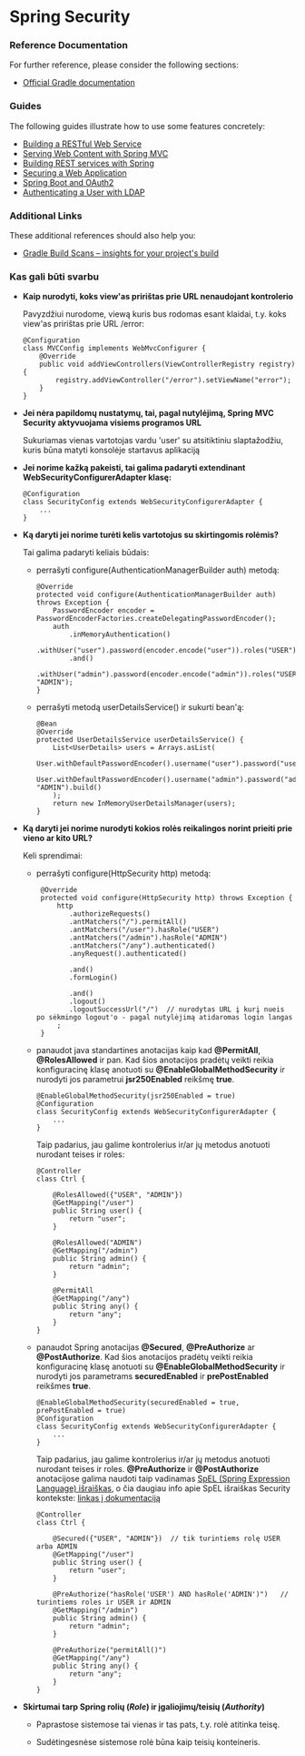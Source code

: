 # Spring Security

### Reference Documentation
For further reference, please consider the following sections:

* [Official Gradle documentation](https://docs.gradle.org)

### Guides
The following guides illustrate how to use some features concretely:

* [Building a RESTful Web Service](https://spring.io/guides/gs/rest-service/)
* [Serving Web Content with Spring MVC](https://spring.io/guides/gs/serving-web-content/)
* [Building REST services with Spring](https://spring.io/guides/tutorials/bookmarks/)
* [Securing a Web Application](https://spring.io/guides/gs/securing-web/)
* [Spring Boot and OAuth2](https://spring.io/guides/tutorials/spring-boot-oauth2/)
* [Authenticating a User with LDAP](https://spring.io/guides/gs/authenticating-ldap/)

### Additional Links
These additional references should also help you:

* [Gradle Build Scans – insights for your project's build](https://scans.gradle.com#gradle)

### Kas gali būti svarbu

- __Kaip nurodyti, koks view'as pririštas prie URL nenaudojant kontrolerio__
    
    Pavyzdžiui nurodome, viewą kuris bus rodomas esant klaidai, t.y. koks view'as pririštas prie URL /error:

    ```
    @Configuration
    class MVCConfig implements WebMvcConfigurer {
        @Override
        public void addViewControllers(ViewControllerRegistry registry) {
            registry.addViewController("/error").setViewName("error");
        }
    }
    ```
- __Jei nėra papildomų nustatymų, tai, pagal nutylėjimą, Spring MVC Security aktyvuojama visiems programos URL__
    
    Sukuriamas vienas vartotojas vardu 'user' su atsitiktiniu slaptažodžiu, kuris būna matyti konsolėje 
    startavus aplikaciją
    
- __Jei norime kažką pakeisti, tai galima padaryti extendinant WebSecurityConfigurerAdapter klasę:__
    ```
    @Configuration
    class SecurityConfig extends WebSecurityConfigurerAdapter {
        ...
    }
    ```
- __Ką daryti jei norime turėti kelis vartotojus su skirtingomis rolėmis?__
    
    Tai galima padaryti keliais būdais:

    - perrašyti configure(AuthenticationManagerBuilder auth) metodą:
        ```
        @Override
        protected void configure(AuthenticationManagerBuilder auth) throws Exception {
            PasswordEncoder encoder = PasswordEncoderFactories.createDelegatingPasswordEncoder();
            auth
                .inMemoryAuthentication()
                .withUser("user").password(encoder.encode("user")).roles("USER")
                .and()
                .withUser("admin").password(encoder.encode("admin")).roles("USER", "ADMIN");
        }
        ``` 
        
    - perrašyti metodą userDetailsService() ir sukurti bean'ą: 
        ```
        @Bean
        @Override
        protected UserDetailsService userDetailsService() {
            List<UserDetails> users = Arrays.asList(
                User.withDefaultPasswordEncoder().username("user").password("user").roles("USER").build(),
                User.withDefaultPasswordEncoder().username("admin").password("admin").roles("USER", "ADMIN").build()
            );
            return new InMemoryUserDetailsManager(users);
        }

        ```
- __Ką daryti jei norime nurodyti kokios rolės reikalingos norint prieiti prie vieno ar kito URL?__
    
    Keli sprendimai:
    
    - perrašyti configure(HttpSecurity http) metodą:
        ```
         @Override
         protected void configure(HttpSecurity http) throws Exception {
             http
                .authorizeRequests()
                .antMatchers("/").permitAll()
                .antMatchers("/user").hasRole("USER")
                .antMatchers("/admin").hasRole("ADMIN")
                .antMatchers("/any").authenticated()
                .anyRequest().authenticated()
                
                .and()
                .formLogin()
                
                .and()
                .logout()
                .logoutSuccessUrl("/")  // nurodytas URL į kurį nueis po sėkmingo logout'o - pagal nutylėjimą atidaromas login langas
             ;
         }

        ```
        
    - panaudot java standartines anotacijas kaip kad __@PermitAll__, __@RolesAllowed__ ir pan.
        Kad šios anotacijos pradėtų veikti reikia konfiguracinę klasę anotuoti su __@EnableGlobalMethodSecurity__ ir 
        nurodyti jos parametrui __jsr250Enabled__ reikšmę __true__.
        ```
        @EnableGlobalMethodSecurity(jsr250Enabled = true)
        @Configuration
        class SecurityConfig extends WebSecurityConfigurerAdapter {
            ...
        }

        ```
        
        Taip padarius, jau galime kontrolerius ir/ar jų metodus anotuoti nurodant teises ir roles:
        ```
        @Controller
        class Ctrl {
        
            @RolesAllowed({"USER", "ADMIN"})
            @GetMapping("/user")
            public String user() {
                return "user";
            }
        
            @RolesAllowed("ADMIN")
            @GetMapping("/admin")
            public String admin() {
                return "admin";
            }
        
            @PermitAll
            @GetMapping("/any")
            public String any() {
                return "any";
            }
        }
        ```

    - panaudot Spring anotacijas __@Secured__, __@PreAuthorize__ ar __@PostAuthorize__.
        Kad šios anotacijos pradėtų veikti reikia konfiguracinę klasę anotuoti su __@EnableGlobalMethodSecurity__ ir 
                nurodyti jos parametrams __securedEnabled__ ir __prePostEnabled__ reikšmes __true__.
        ```
        @EnableGlobalMethodSecurity(securedEnabled = true, prePostEnabled = true)
        @Configuration
        class SecurityConfig extends WebSecurityConfigurerAdapter {
            ...
        }
        ```    
        
        Taip padarius, jau galime kontrolerius ir/ar jų metodus anotuoti nurodant teises ir roles. 
        __@PreAuthorize__ ir __@PostAuthorize__ anotacijose galima naudoti taip vadinamas 
        [SpEL (Spring Expression Language) išraiškas](https://docs.spring.io/spring/docs/current/spring-framework-reference/core.html#expressions),
        o čia daugiau info apie SpEL išraiškas Security kontekste: [linkas į dokumentaciją](https://docs.spring.io/spring-security/site/docs/current/reference/html5/#el-access)
        ```
        @Controller
        class Ctrl {
        
            @Secured({"USER", "ADMIN"})  // tik turintiems rolę USER arba ADMIN  
            @GetMapping("/user")
            public String user() {
                return "user";
            }
        
            @PreAuthorize("hasRole('USER') AND hasRole('ADMIN')")   // turintiems roles ir USER ir ADMIN  
            @GetMapping("/admin")
            public String admin() {
                return "admin";
            }
        
            @PreAuthorize("permitAll()")
            @GetMapping("/any")
            public String any() {
                return "any";
            }
        }
        ```         
                
- __Skirtumai tarp Spring rolių (_Role_) ir įgaliojimų/teisių (_Authority_)__  
    
    - Paprastose sistemose tai vienas ir tas pats, t.y. rolė atitinka teisę.
    
    - Sudėtingesnėse sistemose rolė būna kaip teisių konteineris.
